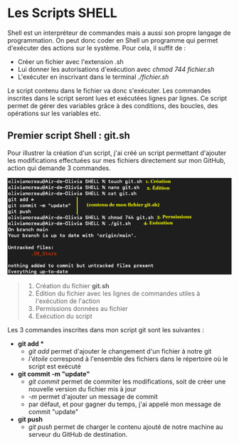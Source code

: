 # Les Scripts SHELL

Shell est un interpréteur de commandes mais a aussi son propre langage de programmation. On peut donc coder en Shell un programme qui permet d'exécuter des actions sur le système. Pour cela, il suffit de : 

* Créer un fichier avec l'extension .sh
* Lui donner les autorisations d'exécution avec *chmod 744 fichier.sh*
* L'exécuter en inscrivant dans le terminal *./fichier.sh*

Le script contenu dans le fichier va donc s'exécuter. Les commandes inscrites dans le script seront lues et exécutées lignes par lignes. Ce script permet de gérer des variables grâce à des conditions, des boucles, des opérations sur les variables etc. 

## Premier script Shell : git.sh

Pour illustrer la création d'un script, j'ai créé un script permettant d'ajouter les modifications effectuées sur mes fichiers directement sur mon GitHub, action qui demande 3 commandes.

![git](./img/git.png)

> 1. Création du fichier **git.sh**
> 2. Édition du fichier avec les lignes de commandes utiles à l'exécution de l'action
> 3. Permissions données au fichier
> 4. Exécution du script

Les 3 commandes inscrites dans mon script git sont les suivantes : 
* <strong> git add * </strong>
    * *git add* permet d'ajouter le changement d'un fichier à notre git
    * <em>l'étoile</em> correspond à l'ensemble des fichiers dans le répertoire où le script est exécuté
* **git commit -m "update"**
    * *git commit* permet de commiter les modifications, soit de créer une nouvelle version du fichier mis à jour
    * *-m* permet d'ajouter un message de commit
    * par défaut, et pour gagner du temps, j'ai appelé mon message de commit "update"
* **git push**
    * *git push* permet de charger le contenu ajouté de notre machine au serveur du GitHub de destination. 



